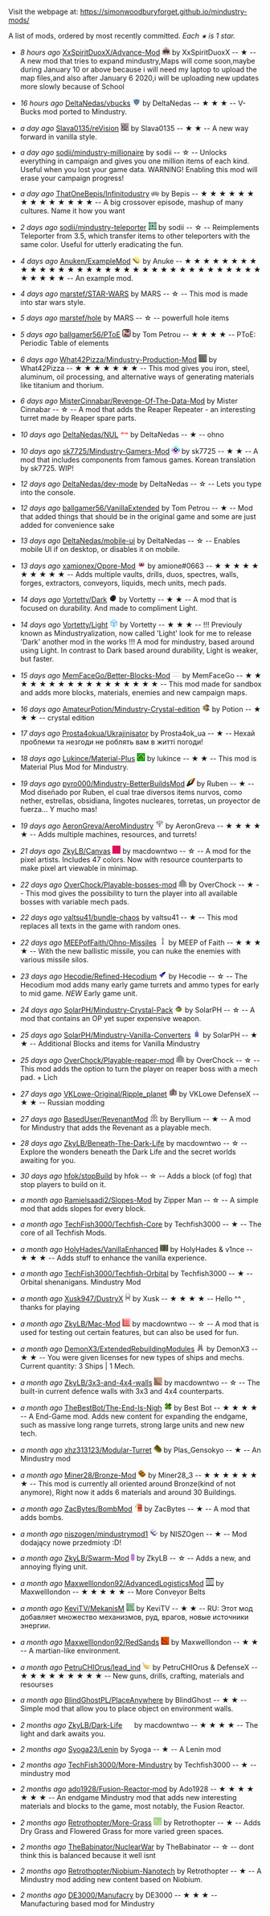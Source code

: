 
Visit the webpage at: https://simonwoodburyforget.github.io/mindustry-mods/

A list of mods, ordered by most recently committed. *Each `★` is 1 star.*


  - *8 hours ago* [XxSpiritDuoxX/Advance-Mod](https://github.com/XxSpiritDuoxX/Advance-Mod) ![](images/advance-mod-icon.png) by XxSpiritDuoxX -- ★  -- A new mod that tries to expand mindustry,Maps will come soon,maybe during January 10 or above because i will need my laptop to upload the map files,and also after January 6 2020,i will be uploading new updates more slowly because of School

  - *16 hours ago* [DeltaNedas/vbucks](https://github.com/DeltaNedas/vbucks) ![](images/vbucks-icon.png) by DeltaNedas -- ★ ★ ★  -- V-Bucks mod ported to Mindustry.

  - *a day ago* [Slava0135/reVision](https://github.com/Slava0135/reVision) ![](images/revision-icon.png) by Slava0135 -- ★ ★  -- A new way forward in vanilla style.

  - *a day ago* [sodii/mindustry-millionaire](https://github.com/sodii/mindustry-millionaire)  by sodii -- ☆ -- Unlocks everything in campaign and gives you one million items of each kind. Useful when you lost your game data. WARNING! Enabling this mod will erase your campaign progress!

  - *a day ago* [ThatOneBepis/Infinitodustry](https://github.com/ThatOneBepis/Infinitodustry) ![](images/infinitodustry-icon.png) by Bepis -- ★ ★ ★ ★ ★ ★ ★ ★ ★ ★ ★ ★ ★ ★  -- A big crossover episode, mashup of many cultures. Name it how you want

  - *2 days ago* [sodii/mindustry-teleporter](https://github.com/sodii/mindustry-teleporter) ![](images/mindustry-teleporter-icon.png) by sodii -- ☆ -- Reimplements Teleporter from 3.5, which transfer items to other teleporters with the same color. Useful for utterly eradicating the fun.

  - *4 days ago* [Anuken/ExampleMod](https://github.com/Anuken/ExampleMod) ![](images/examplemod-icon.png) by Anuke -- ★ ★ ★ ★ ★ ★ ★ ★ ★ ★ ★ ★ ★ ★ ★ ★ ★ ★ ★ ★ ★ ★ ★ ★ ★ ★ ★ ★ ★ ★ ★ ★ ★ ★ ★ ★ ★ ★ ★  -- An example mod.

  - *4 days ago* [marstef/STAR-WARS](https://github.com/marstef/STAR-WARS)  by MARS -- ☆ -- This mod is made into star wars style.

  - *5 days ago* [marstef/hole](https://github.com/marstef/hole)  by MARS -- ☆ -- powerfull hole items

  - *5 days ago* [ballgamer56/PToE](https://github.com/ballgamer56/PToE) ![](images/ptoe-icon.png) by Tom Petrou -- ★ ★ ★ ★  -- PToE: Periodic Table of elements

  - *6 days ago* [What42Pizza/Mindustry-Production-Mod](https://github.com/What42Pizza/Mindustry-Production-Mod) ![](images/mindustry-production-mod-icon.png) by What42Pizza -- ★ ★ ★ ★ ★ ★ ★  -- This mod gives you iron, steel, aluminum, oil processing, and alternative ways of generating materials like titanium and thorium.

  - *6 days ago* [MisterCinnabar/Revenge-Of-The-Data-Mod](https://github.com/MisterCinnabar/Revenge-Of-The-Data-Mod)  by Mister Cinnabar -- ☆ -- A mod that adds the Reaper Repeater - an interesting turret made by Reaper spare parts.

  - *10 days ago* [DeltaNedas/NUL](https://github.com/DeltaNedas/NUL) ![](images/nul-icon.png) by DeltaNedas -- ★  -- ohno

  - *10 days ago* [sk7725/Mindustry-Gamers-Mod](https://github.com/sk7725/Mindustry-Gamers-Mod) ![](images/mindustry-gamers-mod-icon.png) by sk7725 -- ★ ★  -- A mod that includes components from famous games. Korean translation by sk7725. WIP!

  - *12 days ago* [DeltaNedas/dev-mode](https://github.com/DeltaNedas/dev-mode)  by DeltaNedas -- ☆ -- Lets you type into the console.

  - *12 days ago* [ballgamer56/VanillaExtended](https://github.com/ballgamer56/VanillaExtended)  by Tom Petrou -- ★  -- Mod that added things that should be in the original game and some are just added for convenience sake

  - *13 days ago* [DeltaNedas/mobile-ui](https://github.com/DeltaNedas/mobile-ui)  by DeltaNedas -- ☆ -- Enables mobile UI if on desktop, or disables it on mobile.

  - *13 days ago* [xamionex/Opore-Mod](https://github.com/xamionex/Opore-Mod) ![](images/opore-mod-icon.png) by amione#0663 -- ★ ★ ★ ★ ★ ★ ★ ★ ★ ★  -- Adds multiple vaults, drills, duos, spectres, walls, forges, extractors, conveyors, liquids, mech units, mech pads.

  - *14 days ago* [Vortetty/Dark](https://github.com/Vortetty/Dark) ![](images/dark-icon.png) by Vortetty -- ★ ★  -- A mod that is focused on durability. And made to compliment Light.

  - *14 days ago* [Vortetty/Light](https://github.com/Vortetty/Light) ![](images/light-icon.png) by Vortetty -- ★ ★ ★  -- !!! Previouly known as Mindustryalization, now called 'Light' look for me to release 'Dark' another mod in the works !!! A mod for mindustry, based around using Light. In contrast to Dark based around durability, Light is weaker, but faster.

  - *15 days ago* [MemFaceGo/Better-Blocks-Mod](https://github.com/MemFaceGo/Better-Blocks-Mod) ![](images/better-blocks-mod-icon.png) by MemFaceGo -- ★ ★ ★ ★ ★ ★ ★ ★ ★ ★ ★ ★ ★ ★ ★ ★ ★  -- This mod made for sandbox and adds more blocks, materials, enemies and new campaign maps.

  - *16 days ago* [AmateurPotion/Mindustry-Crystal-edition](https://github.com/AmateurPotion/Mindustry-Crystal-edition) ![](images/mindustry-crystal-edition-icon.png) by Potion -- ★ ★ ★  -- crystal edition

  - *17 days ago* [Prosta4okua/Ukrajinisator](https://github.com/Prosta4okua/Ukrajinisator)  by Prosta4ok_ua -- ★  -- Нехай проблеми та незгоди не роблять вам в житті погоди!

  - *18 days ago* [Lukince/Material-Plus](https://github.com/Lukince/Material-Plus) ![](images/material-plus-icon.png) by lukince -- ★ ★  -- This mod is Material Plus Mod for Mindustry.

  - *19 days ago* [pyro000/Mindustry-BetterBuildsMod](https://github.com/pyro000/Mindustry-BetterBuildsMod) ![](images/mindustry-betterbuildsmod-icon.png) by Ruben -- ★  -- Mod diseñado por Ruben, el cual trae diversos items nurvos, como nether, estrellas, obsidiana, lingotes nucleares, torretas, un proyector de fuerza... Y mucho mas!

  - *19 days ago* [AeronGreva/AeroMindustry](https://github.com/AeronGreva/AeroMindustry) ![](images/aeromindustry-icon.png) by AeronGreva -- ★ ★ ★ ★ ★  -- Adds multiple machines, resources, and turrets!

  - *21 days ago* [ZkyLB/Canvas](https://github.com/ZkyLB/Canvas) ![](images/canvas-icon.png) by macdowntwo -- ☆ -- A mod for the pixel artists. Includes 47 colors. Now with resource counterparts to make pixel art viewable in minimap.

  - *22 days ago* [OverChock/Playable-bosses-mod](https://github.com/OverChock/Playable-bosses-mod) ![](images/playable-bosses-mod-icon.png) by OverChock -- ★  -- This mod gives the possibility to turn the player into all available bosses with variable mech pads.

  - *22 days ago* [valtsu41/bundle-chaos](https://github.com/valtsu41/bundle-chaos)  by valtsu41 -- ★  -- This mod replaces all texts in the game with random ones.

  - *22 days ago* [MEEPofFaith/Ohno-Missiles](https://github.com/MEEPofFaith/Ohno-Missiles) ![](images/ohno-missiles-icon.png) by MEEP of Faith -- ★ ★ ★ ★  -- With the new ballistic missile, you can nuke the enemies with various missile silos.

  - *23 days ago* [Hecodie/Refined-Hecodium](https://github.com/Hecodie/Refined-Hecodium) ![](images/refined-hecodium-icon.png) by Hecodie -- ☆ -- The Hecodium mod adds many early game turrets and ammo types for early to mid game. *NEW* Early game unit.

  - *24 days ago* [SolarPH/Mindustry-Crystal-Pack](https://github.com/SolarPH/Mindustry-Crystal-Pack) ![](images/mindustry-crystal-pack-icon.png) by SolarPH -- ☆ -- A mod that contains an OP yet super expensive weapon.

  - *25 days ago* [SolarPH/Mindustry-Vanilla-Converters](https://github.com/SolarPH/Mindustry-Vanilla-Converters) ![](images/mindustry-vanilla-converters-icon.png) by SolarPH -- ★ ★  -- Additional Blocks and items for Vanilla Mindustry

  - *25 days ago* [OverChock/Playable-reaper-mod](https://github.com/OverChock/Playable-reaper-mod) ![](images/playable-reaper-mod-icon.png) by OverChock -- ☆ -- This mod adds the option to turn the player on reaper boss with a mech pad. + Lich

  - *27 days ago* [VKLowe-Original/Ripple_planet](https://github.com/VKLowe-Original/Ripple_planet) ![](images/ripple_planet-icon.png) by VKLowe  DefenseX -- ★ ★  -- Russian modding

  - *27 days ago* [BasedUser/RevenantMod](https://github.com/BasedUser/RevenantMod) ![](images/revenantmod-icon.png) by Beryllium -- ★  -- A mod for Mindustry that adds the Revenant as a playable mech.

  - *28 days ago* [ZkyLB/Beneath-The-Dark-Life](https://github.com/ZkyLB/Beneath-The-Dark-Life)  by macdowntwo -- ☆ -- Explore the wonders beneath the Dark Life and the secret worlds awaiting for you.

  - *30 days ago* [hfok/stopBuild](https://github.com/hfok/stopBuild)  by hfok -- ☆ -- Adds a block (of fog) that stop players to build on it.

  - *a month ago* [Ramielsaadi2/Slopes-Mod](https://github.com/Ramielsaadi2/Slopes-Mod)  by Zipper Man -- ☆ -- A simple mod that adds slopes for every block.

  - *a month ago* [TechFish3000/Techfish-Core](https://github.com/TechFish3000/Techfish-Core)  by Techfish3000 -- ★  -- The core of all Techfish Mods.

  - *a month ago* [HolyHades/VanillaEnhanced](https://github.com/HolyHades/VanillaEnhanced) ![](images/vanillaenhanced-icon.png) by HolyHades & v1nce -- ★ ★ ★  -- Adds stuff to enhance the vanilla experience.

  - *a month ago* [TechFish3000/Techfish-Orbital](https://github.com/TechFish3000/Techfish-Orbital)  by Techfish3000 -- ★  -- Orbital shenanigans. Mindustry Mod

  - *a month ago* [Xusk947/DustryX](https://github.com/Xusk947/DustryX) ![](images/dustryx-icon.png) by Xusk -- ★ ★ ★ ★  -- Hello ^^ , thanks for playing

  - *a month ago* [ZkyLB/Mac-Mod](https://github.com/ZkyLB/Mac-Mod) ![](images/mac-mod-icon.png) by macdowntwo -- ☆ -- A mod that is used for testing out certain features, but can also be used for fun.

  - *a month ago* [DemonX3/ExtendedRebuildingModules](https://github.com/DemonX3/ExtendedRebuildingModules) ![](images/extendedrebuildingmodules-icon.png) by DemonX3 -- ★ ★  -- You were given licenses for new types of ships and mechs. Current quantity: 3 Ships | 1 Mech.

  - *a month ago* [ZkyLB/3x3-and-4x4-walls](https://github.com/ZkyLB/3x3-and-4x4-walls) ![](images/3x3-and-4x4-walls-icon.png) by macdowntwo -- ☆ -- The built-in current defence walls with 3x3 and 4x4 counterparts.

  - *a month ago* [TheBestBot/The-End-Is-Nigh](https://github.com/TheBestBot/The-End-Is-Nigh) ![](images/the-end-is-nigh-icon.png) by Best Bot -- ★ ★ ★ ★  -- A End-Game mod. Adds new content for expanding the endgame, such as massive long range turrets, strong large units and new new tech.

  - *a month ago* [xhz313123/Modular-Turret](https://github.com/xhz313123/Modular-Turret) ![](images/modular-turret-icon.png) by Plas_Gensokyo -- ★  -- An Mindustry mod

  - *a month ago* [Miner28/Bronze-Mod](https://github.com/Miner28/Bronze-Mod) ![](images/bronze-mod-icon.png) by Miner28_3 -- ★ ★ ★ ★ ★ ★ ★  -- This mod is currently all oriented around Bronze(kind of not anymore), Right now it adds 6 materials and around 30 Buildings.

  - *a month ago* [ZacBytes/BombMod](https://github.com/ZacBytes/BombMod) ![](images/bombmod-icon.png) by ZacBytes -- ★  -- A mod that adds bombs.

  - *a month ago* [niszogen/mindustrymod1](https://github.com/niszogen/mindustrymod1) ![](images/mindustrymod1-icon.png) by NISZOgen -- ★  -- Mod dodający nowe przedmioty :D!

  - *a month ago* [ZkyLB/Swarm-Mod](https://github.com/ZkyLB/Swarm-Mod) ![](images/swarm-mod-icon.png) by ZkyLB -- ☆ -- Adds a new, and annoying flying unit.

  - *a month ago* [Maxwelllondon92/AdvancedLogisticsMod](https://github.com/Maxwelllondon92/AdvancedLogisticsMod) ![](images/advancedlogisticsmod-icon.png) by Maxwelllondon -- ★ ★ ★ ★ ★  -- More Conveyor Belts

  - *a month ago* [KeviTV/MekanisM](https://github.com/KeviTV/MekanisM) ![](images/mekanism-icon.png) by KeviTV -- ★ ★  -- RU: Этот мод добавляет множество механизмов, руд, врагов, новые источники энергии.

  - *a month ago* [Maxwelllondon92/RedSands](https://github.com/Maxwelllondon92/RedSands) ![](images/redsands-icon.png) by Maxwelllondon -- ★ ★  -- A martian-like environment.

  - *a month ago* [PetruCHIOrus/lead_ind](https://github.com/PetruCHIOrus/lead_ind) ![](images/lead_ind-icon.png) by PetruCHIOrus & DefenseX -- ★ ★ ★ ★ ★ ★ ★ ★ ★  -- New guns, drills, crafting, materials and resourses

  - *a month ago* [BlindGhostPL/PlaceAnywhere](https://github.com/BlindGhostPL/PlaceAnywhere)  by BlindGhost -- ★ ★  -- Simple mod that allow you to place object on environment walls.

  - *2 months ago* [ZkyLB/Dark-Life](https://github.com/ZkyLB/Dark-Life) ![](images/dark-life-icon.png) by macdowntwo -- ★ ★ ★ ★  -- The light and dark awaits you.

  - *2 months ago* [Syoga23/Lenin](https://github.com/Syoga23/Lenin)  by Syoga -- ★  -- A Lenin mod

  - *2 months ago* [TechFish3000/More-Mindustry](https://github.com/TechFish3000/More-Mindustry)  by Techfish3000 -- ★  -- mindustry mod

  - *2 months ago* [ado1928/Fusion-Reactor-mod](https://github.com/ado1928/Fusion-Reactor-mod)  by Ado1928 -- ★ ★ ★ ★ ★ ★ ★  -- An endgame Mindustry mod that adds new interesting materials and blocks to the game, most notably, the Fusion Reactor.

  - *2 months ago* [Retrothopter/More-Grass](https://github.com/Retrothopter/More-Grass) ![](images/more-grass-icon.png) by Retrothopter -- ★  -- Adds Dry Grass and Flowered Grass for more varied green spaces.

  - *2 months ago* [TheBabinator/NuclearWar](https://github.com/TheBabinator/NuclearWar)  by TheBabinator -- ☆ -- dont think this is balanced because it well isnt

  - *2 months ago* [Retrothopter/Niobium-Nanotech](https://github.com/Retrothopter/Niobium-Nanotech)  by Retrothopter -- ★  -- A Mindustry mod adding new content based on Niobium.

  - *2 months ago* [DE3000/Manufacry](https://github.com/DE3000/Manufacry)  by DE3000 -- ★ ★ ★  -- Manufacturing based mod for Mindustry

